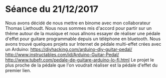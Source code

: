 # Séance du 21/12/2017
Nous avons décidé de nous mettre en binome avec mon collaborateur Thomas Liethoudt. Nous nous sommes mis d'accord pour partir sur un thême autour de la musique et nous allnons essayer de réaliser une pédale d'effet pour guitare programmable depuis un téléphone en bluetooth. Nous avons trouvé quelques projets sur Internet de pédale multi-effet crées avec un Arduino:
https://diyhacking.com/arduino-diy-guitar-pedal/
http://www.instructables.com/id/Arduino-Guitar-Pedal/
http://www.tubefr.com/pedale-de-guitare-arduino-lo-fi.html
Le projet le plus proche de la pédale que l'on voudrait réaliser est la pédale d'effet du premier lien.
